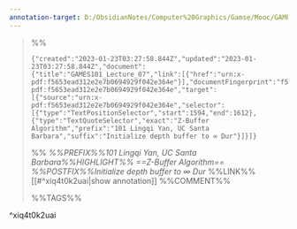 ```yaml
---
annotation-target: D:/ObsidianNotes/Computer%20Graphics/Gamse/Mooc/GAMES101-现代计算机图形学入门/assets/GAMES101_Lecture_07.pdf
---
```


>%%
>```annotation-json
>{"created":"2023-01-23T03:27:58.844Z","updated":"2023-01-23T03:27:58.844Z","document":{"title":"GAMES101_Lecture_07","link":[{"href":"urn:x-pdf:f5653ead312e2e7b0694929f042e364e"}],"documentFingerprint":"f5653ead312e2e7b0694929f042e364e"},"uri":"urn:x-pdf:f5653ead312e2e7b0694929f042e364e","target":[{"source":"urn:x-pdf:f5653ead312e2e7b0694929f042e364e","selector":[{"type":"TextPositionSelector","start":1594,"end":1612},{"type":"TextQuoteSelector","exact":"Z-Buffer Algorithm","prefix":"101 Lingqi Yan, UC Santa Barbara","suffix":"Initialize depth buffer to ∞ Dur"}]}]}
>```
>%%
>*%%PREFIX%%101 Lingqi Yan, UC Santa Barbara%%HIGHLIGHT%% ==Z-Buffer Algorithm== %%POSTFIX%%Initialize depth buffer to ∞ Dur*
>%%LINK%%[[#^xiq4t0k2uai|show annotation]]
>%%COMMENT%%
>
>%%TAGS%%
>
^xiq4t0k2uai

